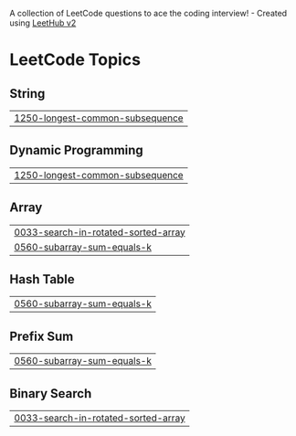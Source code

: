 A collection of LeetCode questions to ace the coding interview! - Created using [LeetHub v2](https://github.com/arunbhardwaj/LeetHub-2.0)
<!---LeetCode Topics Start-->
# LeetCode Topics
## String
|  |
| ------- |
| [1250-longest-common-subsequence](https://github.com/SaiGanesh0928/Leetcodeproblems/tree/master/1250-longest-common-subsequence) |
## Dynamic Programming
|  |
| ------- |
| [1250-longest-common-subsequence](https://github.com/SaiGanesh0928/Leetcodeproblems/tree/master/1250-longest-common-subsequence) |
## Array
|  |
| ------- |
| [0033-search-in-rotated-sorted-array](https://github.com/SaiGanesh0928/Leetcodeproblems/tree/master/0033-search-in-rotated-sorted-array) |
| [0560-subarray-sum-equals-k](https://github.com/SaiGanesh0928/Leetcodeproblems/tree/master/0560-subarray-sum-equals-k) |
## Hash Table
|  |
| ------- |
| [0560-subarray-sum-equals-k](https://github.com/SaiGanesh0928/Leetcodeproblems/tree/master/0560-subarray-sum-equals-k) |
## Prefix Sum
|  |
| ------- |
| [0560-subarray-sum-equals-k](https://github.com/SaiGanesh0928/Leetcodeproblems/tree/master/0560-subarray-sum-equals-k) |
## Binary Search
|  |
| ------- |
| [0033-search-in-rotated-sorted-array](https://github.com/SaiGanesh0928/Leetcodeproblems/tree/master/0033-search-in-rotated-sorted-array) |
<!---LeetCode Topics End-->